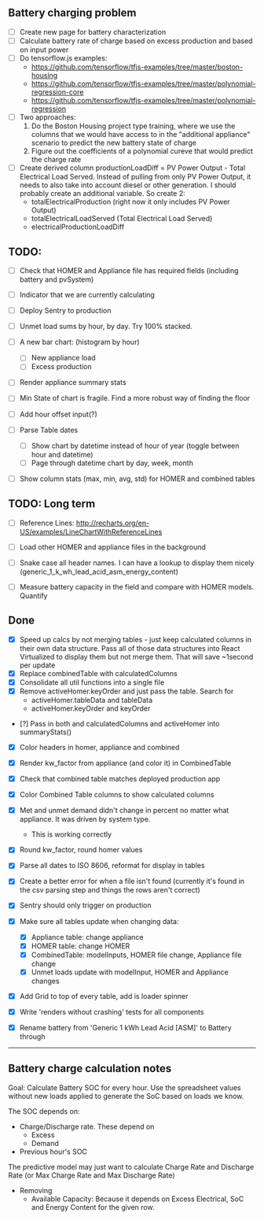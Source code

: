 ## Battery charging problem
- [ ] Create new page for battery characterization
- [ ] Calculate battery rate of charge based on excess production and based on input power
- [ ] Do tensorflow.js examples:
    * https://github.com/tensorflow/tfjs-examples/tree/master/boston-housing
    * https://github.com/tensorflow/tfjs-examples/tree/master/polynomial-regression-core
    * https://github.com/tensorflow/tfjs-examples/tree/master/polynomial-regression
- [ ] Two approaches:
    1. Do the Boston Housing project type training, where we use the columns that we would have access to in the "additional appliance" scenario to predict the new battery state of charge
    2. Figure out the coefficients of a polynomial cureve that would predict the charge rate
- [ ] Create derived column productionLoadDiff = PV Power Output - Total Electrical Load Served. Instead of pulling from only PV Power Output, it needs to also take into account diesel or other generation. I should probably create an additional variable. So create 2:
    - totalElectricalProduction (right now it only includes PV Power Output)
    - totalElectricalLoadServed (Total Electrical Load Served)
    - electricalProductionLoadDiff


## TODO:
- [ ] Check that HOMER and Appliance file has required fields (including battery and pvSystem)
- [ ] Indicator that we are currently calculating
- [ ] Deploy Sentry to production
- [ ] Unmet load sums by hour, by day. Try 100% stacked.
- [ ] A new bar chart: (histogram by hour)
    - [ ] New appliance load
    - [ ] Excess production
- [ ] Render appliance summary stats
- [ ] Min State of chart is fragile. Find a more robust way of finding the floor
- [ ] Add hour offset input(?)
- [ ] Parse Table dates
    - [ ] Show chart by datetime instead of hour of year (toggle between hour and datetime)
    - [ ] Page through datetime chart by day, week, month
- [ ] Show column stats (max, min, avg, std) for HOMER and combined tables


## TODO: Long term
- [ ] Reference Lines: http://recharts.org/en-US/examples/LineChartWithReferenceLines
- [ ] Load other HOMER and appliance files in the background
- [ ] Snake case all header names. I can have a lookup to display them nicely (generic_1_k_wh_lead_acid_asm_energy_content)
- [ ] Measure battery capacity in the field and compare with HOMER models. Quantify


## Done
- [x] Speed up calcs by not merging tables - just keep calculated columns in their own data structure. Pass all of those data structures into React Virtualized to display them but not merge them. That will save ~1second per update
- [x] Replace combinedTable with calculatedColumns
- [x] Consolidate all util functions into a single file
- [x] Remove activeHomer.keyOrder and just pass the table. Search for
    * activeHomer.tableData and tableData
    * activeHomer.keyOrder and keyOrder
- [?] Pass in both and calculatedColumns and activeHomer into summaryStats()
- [x] Color headers in homer, appliance and combined
- [x] Render kw_factor from appliance (and color it) in CombinedTable
- [x] Check that combined table matches deployed production app
- [x] Color Combined Table columns to show calculated columns
- [x] Met and unmet demand didn't change in percent no matter what appliance. It was driven by system type.
    * This is working correctly

- [x] Round kw_factor, round homer values
- [x] Parse all dates to ISO 8606, reformat for display in tables
- [x] Create a better error for when a file isn't found (currently it's found in the csv parsing step and things the rows aren't correct)
- [x] Sentry should only trigger on production
- [x] Make sure all tables update when changing data:
    - [x] Appliance table: change  appliance
    - [x] HOMER table: change HOMER
    - [x] CombinedTable: modelInputs, HOMER file change, Appliance file change
    - [x] Unmet loads update with modelInput, HOMER and Appliance changes
- [x] Add Grid to top of every table, add is loader spinner
- [x] Write 'renders without crashing' tests for all components
- [x] Rename battery from 'Generic 1 kWh Lead Acid [ASM]' to Battery through


__________________________________________________________________

## Battery charge calculation notes

Goal: Calculate Battery SOC for every hour. Use the spreadsheet values without new loads applied to generate the SoC based on loads we know.

The SOC depends on:
* Charge/Discharge rate. These depend on
    * Excess
    * Demand
* Previous hour's SOC

The predictive model may just want to calculate Charge Rate and Discharge Rate (or Max Charge Rate and Max Discharge Rate)

- Removing
    * Available Capacity: Because it depends on Excess Electrical, SoC and Energy Content for the given row.